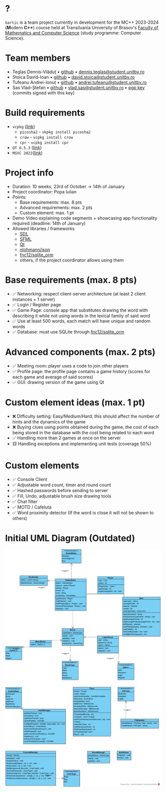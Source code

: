 # ?
`Gartic` is a team project currently in development for the MC++ 2023-2024 (**M**odern **C++**) course held at Transilvania University of Brasov's [Faculty of Mathematics and Computer Science](https://mateinfo.unitbv.ro) (study programme: Computer Science).

# Team members
- Teglas Dennis-Vlăduț • [github](https://github.com/tdenniss) • [dennis.teglas@student.unitbv.ro](mailto:dennis.teglas@student.unitbv.ro)
- Stoica David-Ioan • [github](https://github.com/stoica-david) • [david.stoica@student.unitbv.ro](mailto:david.stoica@student.unitbv.ro)
- Tufeanu Andrei-Ionuț • [github](https://github.com/andreitufeanu) • [andrei.tufeanu@student.unitbv.ro](mailto:andrei.tufeanu@student.unitbv.ro)
- Sas Vlad-Ștefan • [github](https://github.com/vlsts) • [vlad.sas@student.unitbv.ro](mailto:vlad.sas@student.unitbv.ro) • [pgp key](https://keys.openpgp.org/search?q=F8D3E2ADBA5E662AB903A09B1E36736E712E97C7) (commits signed with this key)

# Build requirements

- `vcpkg` ([link](https://vcpkg.io/en/getting-started))
    - `picosha2` - `vkpkg install picosha2`
    - `crow` - `vcpkg install crow`
    - `cpr` - `vcpkg install cpr`
- `QT 6.5.3` ([link](https://www.qt.io/))
- `MSVC 2022`([link](https://visualstudio.microsoft.com/vs/features/cplusplus/))

# Project info
- Duration: 10 weeks, 23rd of October -> 14th of January
- Project coordinator: Popa Iulian
- Points:
    - Base requirements: max. 8 pts
    - Advanced requirements: max. 2 pts
    - Custom element: max. 1 pt
- Demo Video explaining code segments + showcasing app functionality required (deadline: 14th of January)
- Allowed libraries / frameworks
    - [SDL](https://www.libsdl.org/)
    - [SFML](https://www.sfml-dev.org/)
    - [Qt](https://qt.io)
    - [nlohmann/json](https://github.com/nlohmann/json)
    - [fnc12/sqlite_orm](https://github.com/fnc12/sqlite_orm)
    - others, if the project coordinator allows using them

# Base requirements (max. 8 pts)
- ✅ Networking: respect client-server architecture (at least 2 client instances + 1 server)
- ✅ Login / Register page
- ✅ Game Page: console app that substitutes drawing the word with describing it while not using words in the lexical family of said word
- ✅ Use at least 500 words, each match will have unique and random words
- ✅ Database: must use SQLite through [fnc12/sqlite_orm](https://github.com/fnc12/sqlite_orm)

# Advanced components (max. 2 pts)
- ✅ Meeting room: player uses a code to join other players
- ✅ Profile page: the profile page contains a game history (scores for each game and average of said scores)
- ✅ GUI: drawing version of the game using Qt

# Custom element ideas (max. 1 pt)
- ❌ Difficulty setting: Easy/Medium/Hard; this should affect the number of hints and the dynamics of the game
- ❌ Buying clues using points obtained during the game, the cost of each being stored in the database with the cost being related to each word
- ✅ Handling more than 2 games at once on the server
- 🟨 Handling exceptions and implementing unit tests (coverage 50%)

# Custom elements
- ✅ Console Client
- ✅ Adjustable word count, timer and round count
- ✅ Hashed passwords before sending to server
- ✅ Fill, Undo, adjustable brush size drawing tools
- ✅ Chat filter 
- ✅ MOTD / Cafeluta
- ✅ Word proximity detector (If the word is close it will not be shown to others)

# Initial UML Diagram (Outdated)
![UML Diagram](uml.jpg)